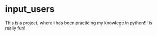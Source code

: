 # input_users
This is a project, where i has been practicing my knowlege in python!!! is really fun!
